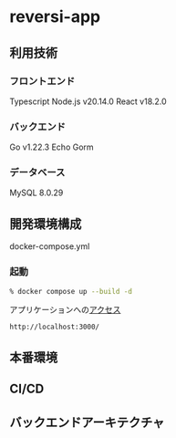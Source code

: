 # reversi-app

## 利用技術

### フロントエンド

Typescript
Node.js v20.14.0
React v18.2.0

### バックエンド

Go  v1.22.3
Echo
Gorm

### データベース

MySQL 8.0.29

## 開発環境構成

docker-compose.yml

### 起動

```bash
% docker compose up --build -d
```

アプリケーションへの[アクセス](http://localhost:3000/)

`http://localhost:3000/`

## 本番環境

## CI/CD

## バックエンドアーキテクチャ
